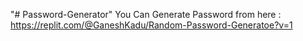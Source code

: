 "# Password-Generator" 
You Can Generate Password from here : https://replit.com/@GaneshKadu/Random-Password-Generatoe?v=1
